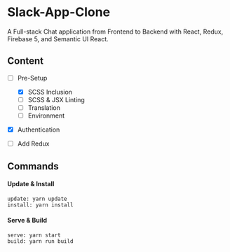 # Slack-App-Clone
A Full-stack Chat application from Frontend to Backend with React, Redux, Firebase 5, and Semantic UI React.


## Content
- [ ] Pre-Setup
  - [X] SCSS Inclusion
  - [ ] SCSS & JSX Linting
  - [ ] Translation
  - [ ] Environment
- [X] Authentication
- [ ] Add Redux


## Commands
#### Update & Install
```
update: yarn update
install: yarn install
```

#### Serve & Build
```
serve: yarn start
build: yarn run build
```
